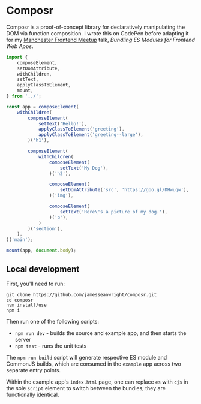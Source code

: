 # Composr

Composr is a proof-of-concept library for declaratively manipulating the DOM via function composition. I wrote this on CodePen before adapting it for my [Manchester Frontend Meetup](https://www.meetup.com/Manchester-Frontend-Meetup/) talk, _Bundling ES Modules for Frontend Web Apps_.

```js
import {
    composeElement,
    setDomAttribute,
    withChildren,
    setText,
    applyClassToElement,
    mount,
} from '../';

const app = composeElement(
    withChildren(
        composeElement(
            setText('Hello!'),
            applyClassToElement('greeting'),
            applyClassToElement('greeting--large'),
        )('h1'),

        composeElement(
            withChildren(
                composeElement(
                    setText('My Dog'),
                )('h2'),

                composeElement(
                    setDomAttribute('src', 'https://goo.gl/DHwuqw'),
                )('img'),

                composeElement(
                    setText('Here\'s a picture of my dog.'),
                )('p'),
            )
        )('section'),
    ),
)('main');

mount(app, document.body);
```

## Local development

First, you'll need to run:

```shell
git clone https://github.com/jamesseanwright/composr.git
cd composr
nvm install/use
npm i
```

Then run one of the following scripts:

* `npm run dev` - builds the source and example app, and then starts the server
* `npm test` - runs the unit tests

The `npm run build` script will generate respective ES module and CommonJS builds, which are consumed in the `example` app across two separate entry points.

Within the example app's `index.html` page, one can replace `es` with `cjs` in the sole `script` element to switch between the bundles; they are functionally identical.
